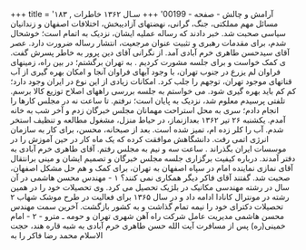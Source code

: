 +++
title = 'آرامش و چالش - صفحه - 00199'
+++
سـال ۱۳۶۲ خاطرات , ۱۸۳ مسائل مهم مملکتی، جنگ، گرانی، نهضتهای آزادیبخش، اختلافات اصفهان و زندانیان سیاسی صحبت شد. خبر دادند که رساله عملیه ایشان، نزدیک به اتمام است؛ خوشحال شدم، برای مقدمات رهبری و تثبیت عنوان مرجعیت، انتشار رساله ضرورت دارد. عصر آقای سیدحسن طاهری خرم آبادی آمد. از نگرانی آقای دین پرور به خاطر پسرش گفت. ی کمک خواست و برای جلسه مشورت کردیم . به تهران برگشتم؛ در بین راه، زمینهای فراوان لم یزرع در جنوب تهران، با وجود آبهای فراوان آنجا و امکان بهره گیری از آب قناتهای موجود تهران، توجهم را جلب کرد. امکانات زیادی از این نوع در ایران وجود دارد؛ کم کم باید بهره گیری شود. می خواستم به جلسه بررسی راههای اصلاح توزیع کالا برسم. تلفتی پرسیدم معلوم شد، نزدیک به پایان است؛ نرفتم. تا ساعت نه در مجلس کارها را انجام دادم؛ سری به محل استراحت مهمانان مجلس خبرگان زدم و آخر شب به خانه آمدم. یکشنبه ۲۶ تیر ۱۳۶۲ بعدازنماز، در حیاط منزل، مشغول مطالعه و تنظیف استخر شدم. آب را کلر زده ام، تمیز شده است. بعد از صبحانه، محسن، برای کار به سازمان انرژی اتمی رفت. دانشگاهش موافقت کرده که یک ماه کار در حین آموزش را در موسسات ایران بگذراند . ساعت سه و نیم به مجلس رفتم. آقای طاهری خرم آبادی به دفتر آمدند. درباره کیفیت برگزاری جلسه مجلس خبرگان و تصمیم ایشان و مینی برانتقال آقای نمازی نماینده امام در سپاه اصفهان به تهران، برای کمک و هم حل مشکل اصفهان، صحبت شد. گفتند آقای فاکر دیگر همکاری نمی کنند؟ ۱ - مهندس محسن هاشمی در آن سال در رشته مهندسی مکانیک در بلژیک تحصیل می کرد. وی تحصیلات خود را در همین رشته در مونترال کانادا ادامه داد و در سال ۱۳۶۵ برای فعالیت در طرح موشک شهاب ۲ تحصیلات دکترای خود را نیمه تمام گذاشت و به کشور بازگشت. آخرین سمت مهندس محسن هاشمی مدیریت عامل شرکت راه آهن شهری تهران و حومه ـ مترو - ۲ - امام خمینی(ره) پس از مسافرت آیت الله حسن طاهری خرم آبادی به شبه قاره هند، حجت الاسلام محمد رضا فاکر را به